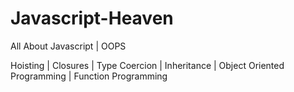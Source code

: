 # Javascript-Heaven
All About Javascript  | OOPS 

Hoisting | Closures | Type Coercion | Inheritance | Object Oriented Programming | Function Programming
